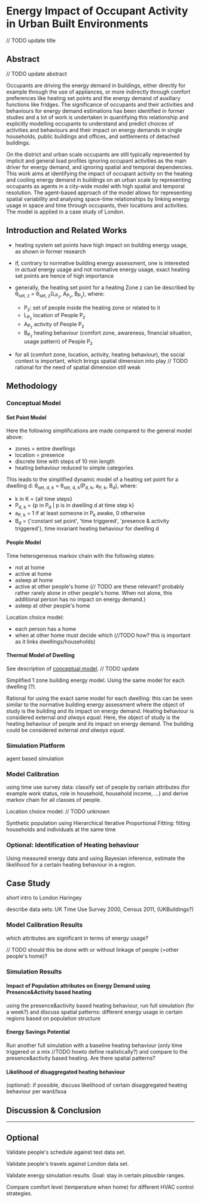 # Energy Impact of Occupant Activity in Urban Built Environments

// TODO update title

## Abstract

// TODO update abstract

Occupants are driving the energy demand in buildings, either directly for example through the use of appliances, or more indirectly through comfort preferences like heating set points and the energy demand of auxiliary functions like fridges. The significance of occupants and their activities and behaviours for energy demand estimations has been identified in former studies and a lot of work is undertaken in quantifying this relationship and explicitly modelling occupants to understand and predict choices of activities and behaviours and their impact on energy demands in single households, public buildings and offices, and settlements of detached buildings.

On the district and urban scale occupants are still typically represented by implicit and general load profiles ignoring occupant activities as the main driver for energy demand, and ignoring spatial and temporal dependencies. This work aims at identifying the impact of occupant activity on the heating and cooling energy demand in buildings on an urban scale by representing occupants as agents in a city-wide model with high spatial and temporal resolution. The agent-based approach of the model allows for representing spatial variability and analysing space-time relationships by linking energy usage in space and time through occupants, their locations and activities. The model is applied in a case study of London.

## Introduction and Related Works

* heating system set points have high impact on building energy usage, as shown in former research

* if, contrary to normative building energy assessment, one is interested in _actual_ energy usage and not normative energy usage, exact heating set points are hence of high importance

* generally, the heating set point for a heating Zone z can be described by &theta;<sub>set, z</sub> = &theta;<sub>set, z</sub>(L<sub>P<sub>z</sub></sub>, A<sub>P<sub>z</sub></sub>, B<sub>P<sub>z</sub></sub>), where:

    * P<sub>z</sub>: set of people inside the heating zone or related to it
    * L<sub>P<sub>z</sub></sub> location of People P<sub>z</sub>
    * A<sub>P<sub>z</sub></sub> activity of People P<sub>z</sub>
    * B<sub>P<sub>z</sub></sub> heating behaviour (comfort zone, awareness, financial situation, usage pattern) of People P<sub>z</sub>

* for all (comfort zone, location, activity, heating behaviour), the social context is important, which brings spatial dimension into play // TODO rational for the need of spatial dimension still weak

## Methodology

### Conceptual Model

#### Set Point Model

Here the following simplifications are made compared to the general model above:

* zones = entire dwellings
* location = presence
* discrete time with steps of 10 min length
* heating behaviour reduced to simple categories

This leads to the simplified dynamic model of a heating set point for a dwelling d: &theta;<sub>set, d, k</sub> = &theta;<sub>set, d, k</sub>(P<sub>d, k</sub>, a<sub>P, k</sub>, B<sub>d</sub>), where:

* k in K = {all time steps}
* P<sub>d, k</sub> = {p in P<sub>d</sub> | p is in dwelling d at time step k}
* a<sub>P, k</sub> = 1 if at least someone in P<sub>k</sub> awake, 0 otherwise
* B<sub>d</sub> = {'constant set point', 'time triggered', 'presence & activity triggered'}, time invariant heating behaviour for dwelling d

#### People Model

Time heterogeneous markov chain with the following states:

* not at home
* active at home
* asleep at home
* active at other people's home (// TODO are these relevant? probably rather rarely alone in other people's home. When not alone, this additional person has no impact on energy demand.)
* asleep at other people's home

Location choice model:

* each person has a home
* when at other home must decide which (//TODO how? this is important as it links dwellings/households)

#### Thermal Model of Dwelling

See description of [conceptual model](https://github.com/timtroendle/spatial-cimo/blob/develop/doc/conceptual-model.md). // TODO update

Simplified 1 zone building energy model. Using the same model for each dwelling (?).

Rational for using the exact same model for each dwelling: this can be seen similar to the normative building energy assessment where the object of study is the building and its impact on energy demand. Heating behaviour is considered external *and always equal*. Here, the object of study is the heating behaviour of people and its impact on energy demand. The building could be considered external *and always equal*.

### Simulation Platform

agent based simulation

### Model Calibration

using time use survey data: classify set of people by certain attributes (for example work status, role in household, household income, ...) and derive markov chain for all classes of people.

Location choice model: // TODO unknown

Synthetic population using Hierarchical Iterative Proportional Fitting: fitting households and individuals at the same time

### Optional: Identification of Heating behaviour

Using measured energy data and using Bayesian inference, estimate the likelihood for a certain heating behaviour in a region.

## Case Study

short intro to London Haringey

describe data sets: UK Time Use Survey 2000, Census 2011, (UKBuildings?)

### Model Calibration Results

which attributes are significant in terms of energy usage?

// TODO should this be done with or without linkage of people (=other people's home)?

### Simulation Results

#### Impact of Population attributes on Energy Demand using Presence&Activity based heating

using the presence&activity based heating behaviour, run full simulation (for a week?) and discuss spatial patterns: different energy usage in certain regions based on population structure

#### Energy Savings Potential

Run another full simulation with a baseline heating behaviour (only time triggered or a mix //TODO howto define realistically?) and compare to the presence&activity based heating. Are there spatial patterns?

#### Likelihood of disaggregated heating behaviour

(optional): if possible, discuss likelihood of certain disaggregated heating behaviour per ward/lsoa

## Discussion & Conclusion

---

## Optional

Validate people's schedule against test data set.

Validate people's travels against London data set.

Validate energy simulation results. Goal: stay in certain *plausible* ranges.

Compare comfort level (temperature when home) for different HVAC control strategies.
